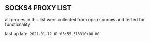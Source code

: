 ## SOCKS4 PROXY LIST

all proxies in this list were collected from open sources and tested for functionality

last update: `2025-01-12 01:03:55.573310+00:00`